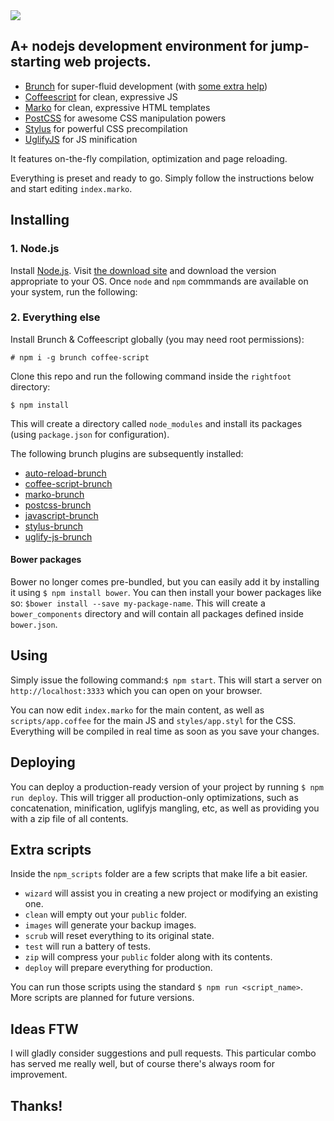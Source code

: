 <img src="http://i1039.photobucket.com/albums/a472/bkuri/g4204_zpsgxzdynlo.png">

A+ nodejs development environment for jump-starting web projects.
-----------------------------------------------------------------

-	[Brunch](http://brunch.io) for super-fluid development (with [some extra help](#brunch)\)
-	[Coffeescript](http://coffeescript.org) for clean, expressive JS
-	[Marko](http://markojs.com) for clean, expressive HTML templates
-	[PostCSS](http://postcss.org) for awesome CSS manipulation powers
-	[Stylus](https://learnboost.github.io/stylus/) for powerful CSS precompilation
-	[UglifyJS](http://lisperator.net/uglifyjs) for JS minification

It features on-the-fly compilation, optimization and page reloading.

Everything is preset and ready to go. Simply follow the instructions below and start editing `index.marko`.

Installing
----------

### 1. Node.js

Install [Node.js](http://nodejs.org). Visit [the download site](http://nodejs.org/download/) and download the version appropriate to your OS. Once `node` and `npm` commmands are available on your system, run the following:

### 2. Everything else

Install Brunch & Coffeescript globally (you may need root permissions):

`# npm i -g brunch coffee-script`

Clone this repo and run the following command inside the `rightfoot` directory:

`$ npm install`

This will create a directory called `node_modules` and install its packages (using `package.json` for configuration).

<a name="brunch"></a>The following brunch plugins are subsequently installed:

-	[auto-reload-brunch](https://github.com/brunch/auto-reload-brunch)
-	[coffee-script-brunch](https://github.com/brunch/coffee-script-brunch)
-	[marko-brunch](https://github.com/bkuri/marko-brunch)
-	[postcss-brunch](https://github.com/iamvdo/postcss-brunch)
-	[javascript-brunch](https://github.com/brunch/javascript-brunch)
-	[stylus-brunch](https://github.com/brunch/stylus-brunch)
-	[uglify-js-brunch](https://github.com/brunch/uglify-js-brunch)

#### Bower packages

Bower no longer comes pre-bundled, but you can easily add it by installing it using `$ npm install bower`. You can then install your bower packages like so: `$bower install --save my-package-name`. This will create a `bower_components` directory and will contain all packages defined inside `bower.json`.

Using
-----

Simply issue the following command:`$ npm start`. This will start a server on `http://localhost:3333` which you can open on your browser.

You can now edit `index.marko` for the main content, as well as `scripts/app.coffee` for the main JS and `styles/app.styl` for the CSS. Everything will be compiled in real time as soon as you save your changes.

Deploying
---------

You can deploy a production-ready version of your project by running `$ npm run deploy`. This will trigger all production-only optimizations, such as concatenation, minification, uglifyjs mangling, etc, as well as providing you with a zip file of all contents.

Extra scripts
-------------

Inside the `npm_scripts` folder are a few scripts that make life a bit easier.

-	`wizard` will assist you in creating a new project or modifying an existing one.
-	`clean` will empty out your `public` folder.
-	`images` will generate your backup images.
-	`scrub` will reset everything to its original state.
-	`test` will run a battery of tests.
-	`zip` will compress your `public` folder along with its contents.
-	`deploy` will prepare everything for production.

You can run those scripts using the standard `$ npm run <script_name>`. More scripts are planned for future versions.

Ideas FTW
---------

I will gladly consider suggestions and pull requests. This particular combo has served me really well, but of course there's always room for improvement.

Thanks!
-------
